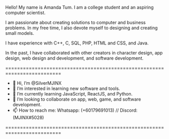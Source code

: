 Hello! My name is Amanda Tum. I am a college student and an aspiring computer scientist. 

I am passionate about creating solutions to computer and business problems. In my free time, I also devote myself to designing and creating small models.

I have experience with C++, C, SQL, PHP, HTML and CSS, and Java.

In the past, I have collaborated with other creators in character design, app design, web design and 
development, and software development.

=========================================================================

-  👋 Hi, I’m @SilverMJINX
- 👀 I’m interested in learning new software and tools.
- 🌱 I’m currently learning JavaScript, ReactJS, and Python.
- 💞️ I’m looking to collaborate on app, web, game, and software development.
- 📫 How to reach me: Whatsapp: (+60179691013) // Discord: (MJINX#5028)

=========================================================================
<!---
SilverMJINX/SilverMJINX is a ✨ special ✨ repository because its `README.md` (this file) appears on your GitHub profile.
You can click the Preview link to take a look at your changes.
--->
